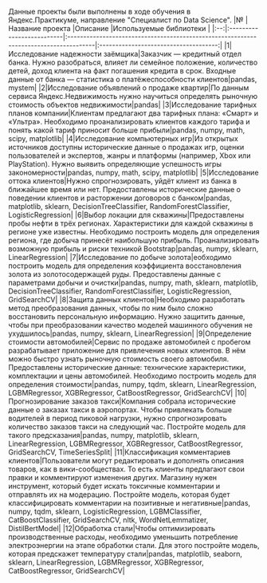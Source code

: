 Данные проекты были выполнены в ходе обучения в Яндекс.Практикуме, направление "Специалист по Data Science".
|№   |Название проекта           |Описание                                                                               |Используемые библиотеки                |
|:--:|:--------------------------|:--------------------------------------------------------------------------------------|:-------------------------------------:|
|1|Исследование надежности заёмщика|Заказчик — кредитный отдел банка. Нужно разобраться, влияет ли семейное положение, количество детей, доход клиента на факт погашения кредита в срок. Входные данные от банка — статистика о платёжеспособности клиентов|pandas, mystem|
|2|Исследование объявлений о продаже квартир|По данным сервиса Яндекс.Недвижимость нужно научиться определять рыночную стоимость объектов недвижимости|pandas|
|3|Исследование тарифных планов компании|Клиентам предлагают два тарифных плана: «Смарт» и «Ультра». Необходимо проанализировать клиентов каждого тарифа и понять какой тариф приносит больше прибыли|pandas, numpy, math, scipy, matplotlib|
|4|Исследование компьютерных игр|Из открытых источников доступны исторические данные о продажах игр, оценки пользователей и экспертов, жанры и платформы (например, Xbox или PlayStation). Нужно выявить определяющие успешность игры закономерности|pandas, numpy, math, scipy, matplotlib|
|5|Исследование оттока клиентов|Нужно спрогнозировать, уйдёт клиент из банка в ближайшее время или нет. Предоставлены исторические данные о поведении клиентов и расторжении договоров с банком|pandas, matplotlib, sklearn, DecisionTreeClassifier, RandomForestClassifier, LogisticRegression|
|6|Выбор локации для скважины|Предоставлены пробы нефти в трёх регионах. Характеристики для каждой скважины в регионе уже известны. Необходимо построить модель для определения региона, где добыча принесёт наибольшую прибыль. Проанализировать возможную прибыль и риски техникой Bootstrap|pandas, numpy, sklearn, LinearRegression|
|7|Исследование по добыче золота|еобходимо построить модель для определения коэффициента восстановления золота из золотосодержащей руды. Предоставлены данные с параметрами добычи и очистки|pandas, numpy, math, sklearn, matplotlib, DecisionTreeClassifier, RandomForestClassifier, LogisticRegression, GridSearchCV|
|8|Защита данных клиентов|Необходимо разработать метод преобразования данных, чтобы по ним было сложно восстановить персональную информацию. Нужно защитить данные, чтобы при преобразовании качество моделей машинного обучения не ухудшилось|pandas, numpy, sklearn, LinearRegression|
|9|Определение стоимости автомобилей|Сервис по продаже автомобилей с пробегом разрабатывает приложение для привлечения новых клиентов. В нём можно быстро узнать рыночную стоимость своего автомобиля. Предоставлены исторические данные: технические характеристики, комплектации и цены автомобилей. Необходимо построить модель для определения стоимости|pandas, numpy, tqdm, sklearn, LinearRegression, LGBMRegressor, XGBRegressor, CatBoostRegressor, GridSearchCV|
|10|Прогнозирование заказов такси|Компания собрала исторические данные о заказах такси в аэропортах. Чтобы привлекать больше водителей в период пиковой нагрузки, нужно спрогнозировать количество заказов такси на следующий час. Постройте модель для такого предсказания|pandas, numpy, matplotlib, sklearn, LinearRegression, LGBMRegressor, XGBRegressor, CatBoostRegressor, GridSearchCV, TimeSeriesSplit|
|11|Классификация комментариев клиентов|Пользователи могут редактировать и дополнять описания товаров, как в вики-сообществах. То есть клиенты предлагают свои правки и комментируют изменения других. Магазину нужен инструмент, который будет искать токсичные комментарии и отправлять их на модерацию. Постройте модель, которая будет классифицировать комментарии на позитивные и негативные|pandas, numpy, tqdm, sklearn, LogisticRegression, LGBMClassifier, CatBoostClassifier, GridSearchCV, nltk, WordNetLemmatizer, DistilBertModel|
|12|Обработка стали|Чтобы оптимизировать производственные расходы, необходимо уменьшить потребление электроэнергии на этапе обработки стали. Для этого постройте модель, которая предскажет температуру стали|pandas, matplotlib, seaborn, sklearn, LinearRegression, LGBMRegressor, XGBRegressor, CatBoostRegressor, GridSearchCV|

